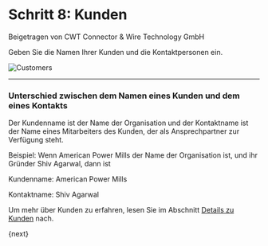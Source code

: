 # Schritt 8: Kunden
<span class="text-muted contributed-by">Beigetragen von CWT Connector & Wire Technology GmbH</span>

Geben Sie die Namen Ihrer Kunden und die Kontaktpersonen ein.

<img alt="Customers" class="screenshot"
src="{{docs_base_url}}/assets/img/setup-wizard/step-8.png">

---

### Unterschied zwischen dem Namen eines Kunden und dem eines Kontakts

Der Kundenname ist der Name der Organisation und der Kontaktname ist der Name eines Mitarbeiters des Kunden, der als Ansprechpartner zur Verfügung steht.

Beispiel: Wenn American Power Mills der Name der Organisation ist, und ihr Gründer Shiv Agarwal, dann ist

Kundenname: American Power Mills

Kontaktname: Shiv Agarwal

Um mehr über Kunden zu erfahren, lesen Sie im Abschnitt [Details zu Kunden](/docs/user/manual/de/CRM/customer.html) nach.

{next}
